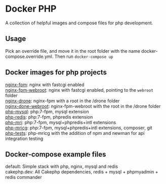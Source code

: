 # Docker PHP

A collection of helpful images and compose files for php development.

## Usage

Pick an override file, and move it in the root folder with the name
docker-compose.override.yml. Then run `docker-compose up` 

## Docker images for php projects

[nginx-fpm](https://hub.docker.com/r/phillaf/nginx-fpm/): nginx with fastcgi enabled  
[nginx-fpm-webroot](https://hub.docker.com/r/phillaf/nginx-fpm-webroot/): nginx with fastcgi enabled, pointing to the `webroot` folder  
[nginx-drone](https://hub.docker.com/r/phillaf/nginx-drone/): nginx-fpm with a root in the /drone folder  
[nginx-done-webroot](https://hub.docker.com/r/phillaf/nginx-drone-webroot/): nginx-fpm-webroot with the root in the /drone folder
[php-mysql](https://hub.docker.com/r/phillaf/php-mysql/): php:7-fpm, mysql extension  
[php-redis](https://hub.docker.com/r/phillaf/php-redis/): php:7-fpm, phpredis extension  
[php-mri](https://hub.docker.com/r/phillaf/php-mri/): php:7-fpm, mysql+phpredis+intl extensions  
[php-mricg](https://hub.docker.com/r/phillaf/php-mricg/): php:7-fpm, mysql+phpredis+intl extensions, composer, git  
[php-tests](https://hub.docker.com/r/phillaf/php-tests/): php-mricg with the addition of npm and newman for api integration testing  

## Docker-compose example files

default: Simple stack with php, nginx, mysql and redis  
cakephp.dev: All Cakephp dependencies, redis + mysql + phpmyadmin + redis commander  
